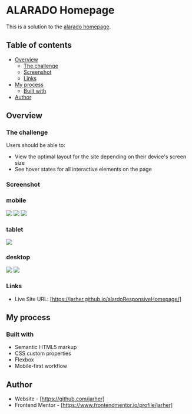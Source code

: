 # ALARADO Homepage

This is a solution to the [alarado homepage](https://devchallenges.io/editor/solution/9463).

## Table of contents

- [Overview](#overview)
  - [The challenge](#the-challenge)
  - [Screenshot](#screenshot)
  - [Links](#links)
- [My process](#my-process)
  - [Built with](#built-with)
- [Author](#author)


## Overview

### The challenge

Users should be able to:

- View the optimal layout for the site depending on their device's screen size
- See hover states for all interactive elements on the page

### Screenshot
### mobile
![](./screenshots/mobile.png)
![](./screenshots/mobile-dark-mode.png)
![](./screenshots/mobile-menu.png)
### tablet
![](./screenshots/tablet-dark-mode.png)
### desktop
![](./screenshots/desktop-light-mode.png)
![](./screenshots/desktop-dark-mode.png)

### Links

- Live Site URL: [https://jarher.github.io/alardoResponsiveHomepage/]

## My process

### Built with

- Semantic HTML5 markup
- CSS custom properties
- Flexbox
- Mobile-first workflow

## Author

- Website - [https://github.com/jarher]
- Frontend Mentor - [https://www.frontendmentor.io/profile/jarher]

